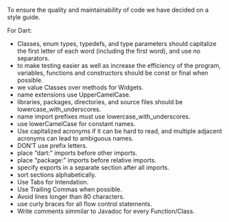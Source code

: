 To ensure the quality and maintainability of code we have decided on a style guide. 


For Dart: 

- Classes, enum types, typedefs, and type parameters should capitalize the first letter of each word (including the first word), and use no separators.
- to make testing easier as well as increase the efficiency of the program, variables, functions and constructors should be const or final when possible.
- we value Classes over methods for Widgets.
- name extensions use UpperCamelCase.
- libraries, packages, directories, and source files should be lowercase_with_underscores.
- name import prefixes must use lowercase_with_underscores.
- use lowerCamelCase for constant names.
- Use capitalized acronyms if it can be hard to read, and multiple adjacent acronyms can lead to ambiguous names.
- DON’T use prefix letters.
- place “dart:” imports before other imports.
- place “package:” imports before relative imports.
- specify exports in a separate section after all imports.
- sort sections alphabetically.
- Use Tabs for Intendation.
- Use Trailing Commas when possible. 
- Avoid lines longer than 80 characters.
- use curly braces for all flow control statements.
- Write comments simmilar to Javadoc for every Function/Class. 
